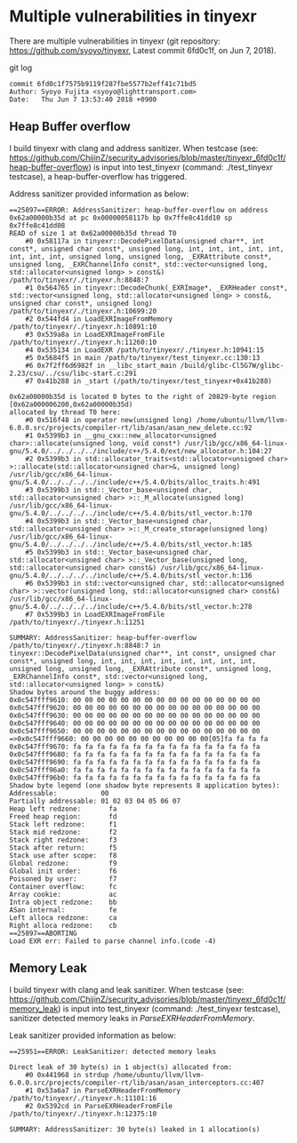 # Multiple vulnerabilities in tinyexr
There are multiple vulnerabilities in tinyexr (git repository: https://github.com/syoyo/tinyexr, Latest commit 6fd0c1f, on Jun 7, 2018).

git log

    commit 6fd0c1f7575b9119f287fbe5577b2eff41c71bd5
    Author: Syoyo Fujita <syoyo@lighttransport.com>
    Date:   Thu Jun 7 13:53:40 2018 +0900

## Heap Buffer overflow

I build tinyexr with clang and address sanitizer. When testcase (see: https://github.com/ChijinZ/security_advisories/blob/master/tinyexr_6fd0c1f/heap-buffer-overflow) is input into test_tinyexr (command: ./test_tinyexr testcase), a heap-buffer-overflow has triggered.

Address sanitizer provided information as below: 

    ==25897==ERROR: AddressSanitizer: heap-buffer-overflow on address 0x62a00000b35d at pc 0x00000058117b bp 0x7ffe8c41dd10 sp 0x7ffe8c41dd08
    READ of size 1 at 0x62a00000b35d thread T0
        #0 0x58117a in tinyexr::DecodePixelData(unsigned char**, int const*, unsigned char const*, unsigned long, int, int, int, int, int, int, int, int, unsigned long, unsigned long, _EXRAttribute const*, unsigned long, _EXRChannelInfo const*, std::vector<unsigned long, std::allocator<unsigned long> > const&) /path/to/tinyexr/./tinyexr.h:8848:7
        #1 0x564765 in tinyexr::DecodeChunk(_EXRImage*, _EXRHeader const*, std::vector<unsigned long, std::allocator<unsigned long> > const&, unsigned char const*, unsigned long) /path/to/tinyexr/./tinyexr.h:10699:20
        #2 0x544fd4 in LoadEXRImageFromMemory /path/to/tinyexr/./tinyexr.h:10891:10
        #3 0x539a8a in LoadEXRImageFromFile /path/to/tinyexr/./tinyexr.h:11260:10
        #4 0x535134 in LoadEXR /path/to/tinyexr/./tinyexr.h:10941:15
        #5 0x5684f5 in main /path/to/tinyexr/test_tinyexr.cc:130:13
        #6 0x7f2ff6d6982f in __libc_start_main /build/glibc-Cl5G7W/glibc-2.23/csu/../csu/libc-start.c:291
        #7 0x41b288 in _start (/path/to/tinyexr/test_tinyexr+0x41b288)

    0x62a00000b35d is located 0 bytes to the right of 20829-byte region [0x62a000006200,0x62a00000b35d)
    allocated by thread T0 here:
        #0 0x516f48 in operator new(unsigned long) /home/ubuntu/llvm/llvm-6.0.0.src/projects/compiler-rt/lib/asan/asan_new_delete.cc:92
        #1 0x5399b3 in __gnu_cxx::new_allocator<unsigned char>::allocate(unsigned long, void const*) /usr/lib/gcc/x86_64-linux-gnu/5.4.0/../../../../include/c++/5.4.0/ext/new_allocator.h:104:27
        #2 0x5399b3 in std::allocator_traits<std::allocator<unsigned char> >::allocate(std::allocator<unsigned char>&, unsigned long) /usr/lib/gcc/x86_64-linux-gnu/5.4.0/../../../../include/c++/5.4.0/bits/alloc_traits.h:491
        #3 0x5399b3 in std::_Vector_base<unsigned char, std::allocator<unsigned char> >::_M_allocate(unsigned long) /usr/lib/gcc/x86_64-linux-gnu/5.4.0/../../../../include/c++/5.4.0/bits/stl_vector.h:170
        #4 0x5399b3 in std::_Vector_base<unsigned char, std::allocator<unsigned char> >::_M_create_storage(unsigned long) /usr/lib/gcc/x86_64-linux-gnu/5.4.0/../../../../include/c++/5.4.0/bits/stl_vector.h:185
        #5 0x5399b3 in std::_Vector_base<unsigned char, std::allocator<unsigned char> >::_Vector_base(unsigned long, std::allocator<unsigned char> const&) /usr/lib/gcc/x86_64-linux-gnu/5.4.0/../../../../include/c++/5.4.0/bits/stl_vector.h:136
        #6 0x5399b3 in std::vector<unsigned char, std::allocator<unsigned char> >::vector(unsigned long, std::allocator<unsigned char> const&) /usr/lib/gcc/x86_64-linux-gnu/5.4.0/../../../../include/c++/5.4.0/bits/stl_vector.h:278
        #7 0x5399b3 in LoadEXRImageFromFile /path/to/tinyexr/./tinyexr.h:11251

    SUMMARY: AddressSanitizer: heap-buffer-overflow /path/to/tinyexr/./tinyexr.h:8848:7 in tinyexr::DecodePixelData(unsigned char**, int const*, unsigned char const*, unsigned long, int, int, int, int, int, int, int, int, unsigned long, unsigned long, _EXRAttribute const*, unsigned long, _EXRChannelInfo const*, std::vector<unsigned long, std::allocator<unsigned long> > const&)
    Shadow bytes around the buggy address:
    0x0c547fff9610: 00 00 00 00 00 00 00 00 00 00 00 00 00 00 00 00
    0x0c547fff9620: 00 00 00 00 00 00 00 00 00 00 00 00 00 00 00 00
    0x0c547fff9630: 00 00 00 00 00 00 00 00 00 00 00 00 00 00 00 00
    0x0c547fff9640: 00 00 00 00 00 00 00 00 00 00 00 00 00 00 00 00
    0x0c547fff9650: 00 00 00 00 00 00 00 00 00 00 00 00 00 00 00 00
    =>0x0c547fff9660: 00 00 00 00 00 00 00 00 00 00 00[05]fa fa fa fa
    0x0c547fff9670: fa fa fa fa fa fa fa fa fa fa fa fa fa fa fa fa
    0x0c547fff9680: fa fa fa fa fa fa fa fa fa fa fa fa fa fa fa fa
    0x0c547fff9690: fa fa fa fa fa fa fa fa fa fa fa fa fa fa fa fa
    0x0c547fff96a0: fa fa fa fa fa fa fa fa fa fa fa fa fa fa fa fa
    0x0c547fff96b0: fa fa fa fa fa fa fa fa fa fa fa fa fa fa fa fa
    Shadow byte legend (one shadow byte represents 8 application bytes):
    Addressable:           00
    Partially addressable: 01 02 03 04 05 06 07 
    Heap left redzone:       fa
    Freed heap region:       fd
    Stack left redzone:      f1
    Stack mid redzone:       f2
    Stack right redzone:     f3
    Stack after return:      f5
    Stack use after scope:   f8
    Global redzone:          f9
    Global init order:       f6
    Poisoned by user:        f7
    Container overflow:      fc
    Array cookie:            ac
    Intra object redzone:    bb
    ASan internal:           fe
    Left alloca redzone:     ca
    Right alloca redzone:    cb
    ==25897==ABORTING
    Load EXR err: Failed to parse channel info.(code -4)

## Memory Leak

I build tinyexr with clang and leak sanitizer. When testcase (see: https://github.com/ChijinZ/security_advisories/blob/master/tinyexr_6fd0c1f/memory_leak) is input into test_tinyexr (command: ./test_tinyexr testcase), sanitizer detected memory leaks in *ParseEXRHeaderFromMemory*.

Leak sanitizer provided information as below:

    ==25951==ERROR: LeakSanitizer: detected memory leaks

    Direct leak of 30 byte(s) in 1 object(s) allocated from:
        #0 0x441968 in strdup /home/ubuntu/llvm/llvm-6.0.0.src/projects/compiler-rt/lib/asan/asan_interceptors.cc:407
        #1 0x53a6a7 in ParseEXRHeaderFromMemory /path/to/tinyexr/./tinyexr.h:11101:16
        #2 0x5392cd in ParseEXRHeaderFromFile /path/to/tinyexr/./tinyexr.h:12375:10

    SUMMARY: AddressSanitizer: 30 byte(s) leaked in 1 allocation(s)